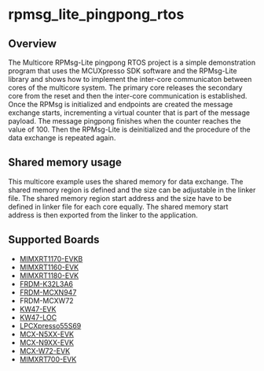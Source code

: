 # rpmsg_lite_pingpong_rtos

## Overview
The Multicore RPMsg-Lite pingpong RTOS project is a simple demonstration program that uses the
MCUXpresso SDK software and the RPMsg-Lite library and shows how to implement the inter-core
communicaton between cores of the multicore system. The primary core releases the secondary core
from the reset and then the inter-core communication is established. Once the RPMsg is initialized
and endpoints are created the message exchange starts, incrementing a virtual counter that is part
of the message payload. The message pingpong finishes when the counter reaches the value of 100.
Then the RPMsg-Lite is deinitialized and the procedure of the data exchange is repeated again.

## Shared memory usage
This multicore example uses the shared memory for data exchange. The shared memory region is
defined and the size can be adjustable in the linker file. The shared memory region start address
and the size have to be defined in linker file for each core equally. The shared memory start
address is then exported from the linker to the application.

## Supported Boards
- [MIMXRT1170-EVKB](../../_boards/evkbmimxrt1170/multicore_examples/rpmsg_lite_pingpong_rtos/example_board_readme.md)
- [MIMXRT1160-EVK](../../_boards/evkmimxrt1160/multicore_examples/rpmsg_lite_pingpong_rtos/example_board_readme.md)
- [MIMXRT1180-EVK](../../_boards/evkmimxrt1180/multicore_examples/rpmsg_lite_pingpong_rtos/example_board_readme.md)
- [FRDM-K32L3A6](../../_boards/frdmk32l3a6/multicore_examples/rpmsg_lite_pingpong_rtos/example_board_readme.md)
- [FRDM-MCXN947](../../_boards/frdmmcxn947/multicore_examples/rpmsg_lite_pingpong_rtos/example_board_readme.md)
- FRDM-MCXW72
- [KW47-EVK](../../_boards/kw47evk/multicore_examples/rpmsg_lite_pingpong_rtos/example_board_readme.md)
- [KW47-LOC](../../_boards/kw47loc/multicore_examples/rpmsg_lite_pingpong_rtos/example_board_readme.md)
- [LPCXpresso55S69](../../_boards/lpcxpresso55s69/multicore_examples/rpmsg_lite_pingpong_rtos/example_board_readme.md)
- [MCX-N5XX-EVK](../../_boards/mcxn5xxevk/multicore_examples/rpmsg_lite_pingpong_rtos/example_board_readme.md)
- [MCX-N9XX-EVK](../../_boards/mcxn9xxevk/multicore_examples/rpmsg_lite_pingpong_rtos/example_board_readme.md)
- [MCX-W72-EVK](../../_boards/mcxw72evk/multicore_examples/rpmsg_lite_pingpong_rtos/example_board_readme.md)
- [MIMXRT700-EVK](../../_boards/mimxrt700evk/multicore_examples/rpmsg_lite_pingpong_rtos/example_board_readme.md)

